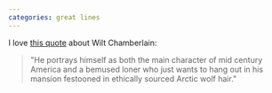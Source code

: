 ```yaml
---
categories: great lines
---
```



<p>I love <a href="https://bookshop.org/books/how-to-watch-basketball-like-a-genius/9781419744808">this quote</a> about Wilt Chamberlain:</p>

<blockquote>
<p>"He portrays himself as both the main character of mid century America and a bemused loner who just wants to hang out in his mansion festooned in ethically sourced Arctic wolf hair."</p>
</blockquote>
